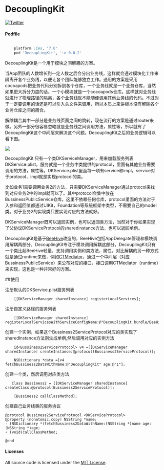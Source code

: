 # DecouplingKit


[![Twitter](https://img.shields.io/badge/twitter-@coderyi9-green.svg?style=flat)](http://twitter.com/coderyi9)

#### Podfile

```ruby

	platform :ios, '7.0'
	pod 'DecouplingKit', '~> 0.0.2'

```


DecouplingKit是一个用于模块之间解耦的方案。

当App团队的人数增长到一定人数之后会分出业务线，这样就会通过模块化工作来隔离开各个业务线，以便让各个团队能够独立工作。通用的方案是采用cocoapods把业务代码分别拆到各个仓库，一个业务线就是一个业务仓库，当然如果更大拆分力度的话，一个小模块就是一个cocoapods仓库。这样就对业务线就进行了物理路径的隔离，各个业务线就不能随便调用其他业务线的代码。不过对于一定要调用的话还是可以引入头文件来调用，所以本质上来讲根本没有解除各个业务仓库之间的耦合。

解除耦合其中一部分是业务线页面之间的跳转，现在流行的方案是通过router来做。另外一部分很容易忽略就是业务线之间调用方法，属性等，所以就有了DecouplingKit这个中间层来解决这个问题。DecouplingKit之后的业务逻辑可以看下图。

![](https://github.com/coderyi/DecouplingKit/blob/master/Documents/DecouplingKit.png)

DecouplingKit 只有一个类DKServiceManager，用来加载服务列表DKService.plist，服务就是一个业务中类提供的protocol，里面有其他业务需要调用的方法，属性等。DKService.plist里面每一项有service和impl，service对于protocol，impl就是实现protocol的类。

比如业务1需要调用业务2的方法，只需要DKServiceManager通过protocol来找到对应业务2中的impl就可以了。其中protocol会集中放在BussinessPublicService仓库，这里不依赖任何仓库，protocol里面的方法对于入参和返回值都通过UIKit，Foundation等系统框架中类型，不需要自己的model类。对于业务2的实现类只要实现对应的方法就好。

DKServiceManager既可以返回实例，也可以返回类方法，当然对于你如果实现了父协议DKServiceProtocol的sharedInstance方法，也可以返回单例。

DecouplingKit是基于[BeeHive](https://github.com/alibaba/BeeHive)改造的，BeeHive包括AppDelegate管理和模块调用解耦两部分，DecouplingKit专注于模块调用解耦这部分，DecouplingKit只有一个类比起BeeHive轻量，支持调用实例和类方法，属性。对比解耦的另一种方式就是通过runtime来做，例如[CTMediator](https://github.com/casatwy/CTMediator)，通过一个中间层（对应BussinessPublicService）来公布对应的接口，接口调用CTMediator（runtime）来实现，这也是一种非常好的方案。


##使用

注册默认的DKService.plist服务列表

```
    [[DKServiceManager sharedInstance] registerLocalServices];
```

注册自定义路径的服务列表
```
    [[DKServiceManager sharedInstance] registerLocalServicesWithServiceConfigName:@"DecouplingKit.bundle/BeeHive"];

```

创建一个实例，如果这个Bussiness2ServiceProtocol对应的类实现了sharedInstance方法则生成单例,然后调用对应的实例方法
```
    id<Bussiness2ServiceProtocol> v4 =[[DKServiceManager sharedInstance] createInstance:@protocol(Bussiness2ServiceProtocol)];
    
    NSDictionary *data =[v4 fetchBussiness2DataWithName:@"DecouplingKit" age:@"1"];

```


创建一个类，然后调用对应类方法

```
   Class Bussiness2 = [[DKServiceManager sharedInstance] createClass:@protocol(Bussiness2ServiceProtocol)];

    [Bussiness2 callClassMethod];

```


创建自己业务线类的服务协议

```
@protocol Bussiness2ServiceProtocol <DKServiceProtocol>
@property (nonatomic,copy) NSString *name;
- (NSDictionary *)fetchBussiness2DataWithName:(NSString *)name age:(NSString *)age;
+ (void)callClassMethod;

@end

```




#### Licenses

All source code is licensed under the [MIT License](https://github.com/coderyi/DecouplingKit/blob/master/LICENSE).




